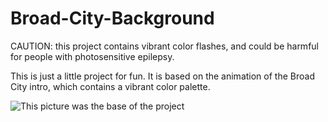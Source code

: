# Broad-City-Background

CAUTION: this project contains vibrant color flashes, and could be harmful for people with photosensitive epilepsy.

This is just a little project for fun. It is based on the animation of the Broad City intro, which contains a vibrant color palette.

![This picture was the base of the project][broadcity]

[broadcity]: 
https://raw.githubusercontent.com/EMerckx/Broad-City-Background/master/img/broadcity.png
